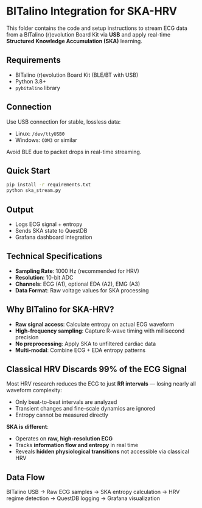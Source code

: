 # BITalino Integration for SKA-HRV

This folder contains the code and setup instructions to stream ECG data from a BITalino (r)evolution Board Kit via **USB** and apply real-time **Structured Knowledge Accumulation (SKA)** learning.



## Requirements

* BITalino (r)evolution Board Kit (BLE/BT with USB)
* Python 3.8+
* `pybitalino` library



## Connection

Use USB connection for stable, lossless data:

* Linux: `/dev/ttyUSB0`
* Windows: `COM3` or similar

Avoid BLE due to packet drops in real-time streaming.



## Quick Start

```bash
pip install -r requirements.txt
python ska_stream.py
```



## Output

* Logs ECG signal + entropy
* Sends SKA state to QuestDB
* Grafana dashboard integration



## Technical Specifications

* **Sampling Rate**: 1000 Hz (recommended for HRV)
* **Resolution**: 10-bit ADC
* **Channels**: ECG (A1), optional EDA (A2), EMG (A3)
* **Data Format**: Raw voltage values for SKA processing



## Why BITalino for SKA-HRV?

* **Raw signal access**: Calculate entropy on actual ECG waveform
* **High-frequency sampling**: Capture R-wave timing with millisecond precision
* **No preprocessing**: Apply SKA to unfiltered cardiac data
* **Multi-modal**: Combine ECG + EDA entropy patterns



## Classical HRV Discards 99% of the ECG Signal

Most HRV research reduces the ECG to just **RR intervals** — losing nearly all waveform complexity:

* Only beat-to-beat intervals are analyzed
* Transient changes and fine-scale dynamics are ignored
* Entropy cannot be measured directly

**SKA is different**:

* Operates on **raw, high-resolution ECG**
* Tracks **information flow and entropy** in real time
* Reveals **hidden physiological transitions** not accessible via classical HRV


## Data Flow


BITalino USB → Raw ECG samples → SKA entropy calculation → HRV regime detection → QuestDB logging → Grafana visualization






